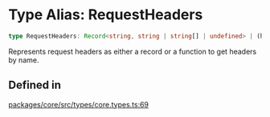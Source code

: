 # Type Alias: RequestHeaders

```ts
type RequestHeaders: Record<string, string | string[] | undefined> | (headerName) => string | string[] | undefined;
```

Represents request headers as either a record or a function to get headers by name.

## Defined in

[packages/core/src/types/core.types.ts:69](https://github.com/vramework/vramework/blob/725723db2d3435e2df2b809e6609ff26f8be368c/packages/core/src/types/core.types.ts#L69)
